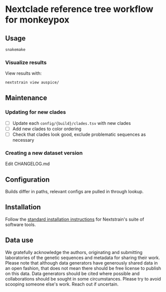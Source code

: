 # Nextclade reference tree workflow for monkeypox

## Usage

```bash
snakemake
```

### Visualize results

View results with:

```bash
nextstrain view auspice/
```

## Maintenance

### Updating for new clades

- [ ] Update each `config/{build}/clades.tsv` with new clades
- [ ] Add new clades to color ordering
- [ ] Check that clades look good, exclude problematic sequences as necessary

### Creating a new dataset version

Edit CHANGELOG.md

## Configuration

Builds differ in paths, relevant configs are pulled in through lookup.

## Installation

Follow the [standard installation instructions](https://docs.nextstrain.org/en/latest/install.html) for Nextstrain's suite of software tools.

## Data use

We gratefully acknowledge the authors, originating and submitting laboratories of the genetic
sequences and metadata for sharing their work. Please note that although data generators have
generously shared data in an open fashion, that does not mean there should be free license to
publish on this data. Data generators should be cited where possible and collaborations should be
sought in some circumstances. Please try to avoid scooping someone else's work. Reach out if
uncertain.
